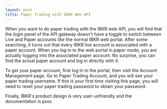 ```yaml
---
layout: post
title: Paper Trading with IBKR Web API
---
```

When you want to do paper trading with the IBKR web API, you will find that the login panel of the API gateway doesn't have a toggle to switch between Live and Paper accounts like the normal IBKR web portal. After some searching, it turns out that every IBKR live account is associated with a paper account. When you log in to the web portal in paper mode, you are actually logging into the associated paper account. No surprise, you can find the actual paper account and log in directly with it.

To get your paper account, first log in to the portal, then visit the Account Management page. Go to Paper Trading Account, and you will see your paper trading username. If this is your first time visiting this page, you will need to reset your paper trading password to obtain your password.

Finally, IBKR's product design is very user-unfriendly and the documentation is poor.

